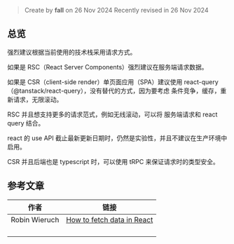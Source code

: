 > Create by **fall** on 26 Nov 2024
> Recently revised in 26 Nov 2024

## 总览

强烈建议根据当前使用的技术栈采用请求方式。

如果是 RSC（React Server Components）强烈建议在服务端请求数据。

如果是 CSR（client-side render）单页面应用（SPA）建议使用 react-query（@tanstack/react-query），没有替代的方式，因为要考虑 条件竞争，缓存，重新请求，无限滚动。



RSC 并且想支持更多的请求范式，例如无线滚动，可以将 服务端请求和 react query 结合。

react 的 use API 截止最新更新日期时，仍然是实验性，并且不建议在生产环境中启用。

CSR 并且后端也是 typescript 时，可以使用 tRPC 来保证请求时的类型安全。



## 参考文章

| 作者          | 链接                                                         |
| ------------- | ------------------------------------------------------------ |
| Robin Wieruch | [How to fetch data in React](https://www.robinwieruch.de/react-fetching-data/) |
|               |                                                              |
|               |                                                              |
|               |                                                              |
|               |                                                              |























